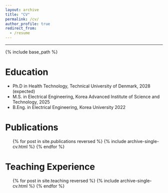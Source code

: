 ```yaml
---
layout: archive
title: "CV"
permalink: /cv/
author_profile: true
redirect_from:
  - /resume
---
```


<hr>

{% include base_path %}

Education
======
* Ph.D in Health Technology, Technical University of Denmark, 2028 (expected)
* M.S. in Electrical Engineering, Korea Advanced Institute of Science and Technology, 2025
* B.Eng. in Electrical Engineering, Korea University 2022
  
Publications
======
  <ul>{% for post in site.publications reversed %}
    {% include archive-single-cv.html %}
  {% endfor %}</ul>
  
Teaching Experience
======
  <ul>{% for post in site.teaching reversed %}
    {% include archive-single-cv.html %}
  {% endfor %}</ul>
  
